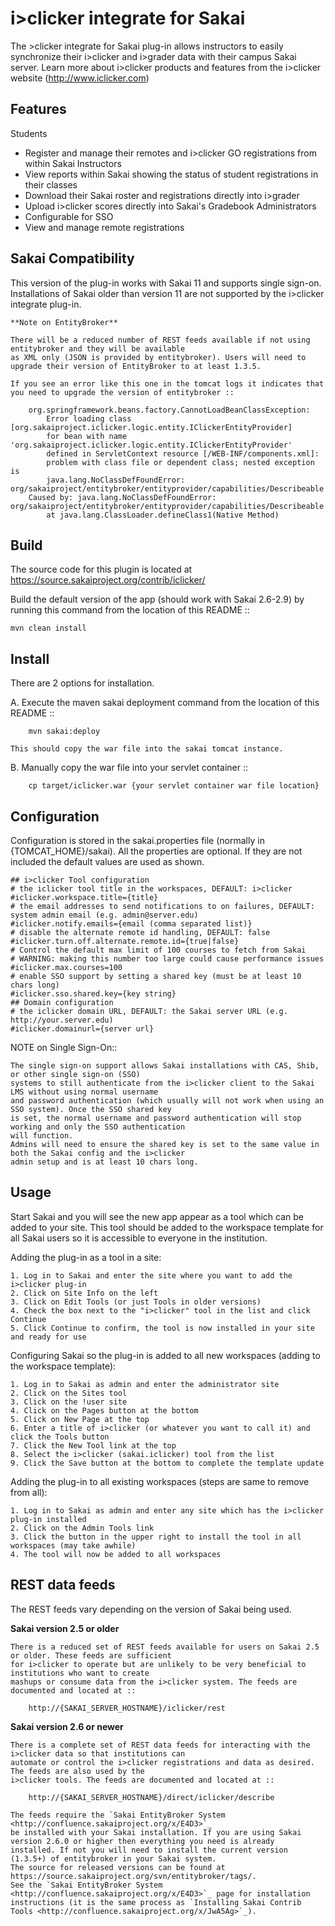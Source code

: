 i>clicker integrate for Sakai
=============================
The >clicker integrate for Sakai plug-in allows instructors to easily synchronize their i>clicker and i>grader data with 
their campus Sakai server. Learn more about i>clicker products and features from the i>clicker website (http://www.iclicker.com)

Features
--------
Students
   * Register and manage their remotes and i>clicker GO registrations from within Sakai
Instructors
   * View reports within Sakai showing the status of student registrations in their classes
   * Download their Sakai roster and registrations directly into i>grader
   * Upload i>clicker scores directly into Sakai's Gradebook
Administrators
   * Configurable for SSO
   * View and manage remote registrations


Sakai Compatibility
-------------------
This version of the plug-in works with Sakai 11 and supports single sign-on. Installations of Sakai older than version 11 are not supported by 
the i>clicker integrate plug-in.

    **Note on EntityBroker**

    There will be a reduced number of REST feeds available if not using entitybroker and they will be available
    as XML only (JSON is provided by entitybroker). Users will need to upgrade their version of EntityBroker to at least 1.3.5.
    
    If you see an error like this one in the tomcat logs it indicates that you need to upgrade the version of entitybroker ::
    
        org.springframework.beans.factory.CannotLoadBeanClassException: 
            Error loading class [org.sakaiproject.iclicker.logic.entity.IClickerEntityProvider] 
            for bean with name 'org.sakaiproject.iclicker.logic.entity.IClickerEntityProvider' 
            defined in ServletContext resource [/WEB-INF/components.xml]: 
            problem with class file or dependent class; nested exception is 
            java.lang.NoClassDefFoundError: org/sakaiproject/entitybroker/entityprovider/capabilities/Describeable
        Caused by: java.lang.NoClassDefFoundError: org/sakaiproject/entitybroker/entityprovider/capabilities/Describeable
            at java.lang.ClassLoader.defineClass1(Native Method)


Build
-----
The source code for this plugin is located at https://source.sakaiproject.org/contrib/iclicker/

Build the default version of the app (should work with Sakai 2.6-2.9) by running this command from the location of this README ::

    mvn clean install


Install
-------
There are 2 options for installation.

A.  Execute the maven sakai deployment command from the location of this README ::

        mvn sakai:deploy

    This should copy the war file into the sakai tomcat instance.

B.  Manually copy the war file into your servlet container ::

        cp target/iclicker.war {your servlet container war file location}


Configuration
-------------
Configuration is stored in the sakai.properties file (normally in {TOMCAT_HOME}/sakai).
All the properties are optional. If they are not included the default values are used as shown.

    ## i>clicker Tool configuration
    # the iclicker tool title in the workspaces, DEFAULT: i>clicker
    #iclicker.workspace.title={title}
    # the email addresses to send notifications to on failures, DEFAULT: system admin email (e.g. admin@server.edu)
    #iclicker.notify.emails={email (comma separated list)}
    # disable the alternate remote id handling, DEFAULT: false
    #iclicker.turn.off.alternate.remote.id={true|false}
    # Control the default max limit of 100 courses to fetch from Sakai
    # WARNING: making this number too large could cause performance issues
    #iclicker.max.courses=100
    # enable SSO support by setting a shared key (must be at least 10 chars long)
    #iclicker.sso.shared.key={key string}
    ## Domain configuration
    # the iclicker domain URL, DEFAULT: the Sakai server URL (e.g. http://your.server.edu)
    #iclicker.domainurl={server url}

NOTE on Single Sign-On::

    The single sign-on support allows Sakai installations with CAS, Shib, or other single sign-on (SSO)
    systems to still authenticate from the i>clicker client to the Sakai LMS without using normal username
    and password authentication (which usually will not work when using an SSO system). Once the SSO shared key
    is set, the normal username and password authentication will stop working and only the SSO authentication
    will function.
    Admins will need to ensure the shared key is set to the same value in both the Sakai config and the i>clicker
    admin setup and is at least 10 chars long.


Usage
-----
Start Sakai and you will see the new app appear as a tool which can be added to your site.
This tool should be added to the workspace template for all Sakai users so it is accessible to 
everyone in the institution.

Adding the plug-in as a tool in a site:

    1. Log in to Sakai and enter the site where you want to add the i>clicker plug-in
    2. Click on Site Info on the left
    3. Click on Edit Tools (or just Tools in older versions)
    4. Check the box next to the "i>clicker" tool in the list and click Continue
    5. Click Continue to confirm, the tool is now installed in your site and ready for use

Configuring Sakai so the plug-in is added to all new workspaces (adding to the workspace template):

    1. Log in to Sakai as admin and enter the administrator site
    2. Click on the Sites tool
    3. Click on the !user site
    4. Click on the Pages button at the bottom
    5. Click on New Page at the top
    6. Enter a title of i>clicker (or whatever you want to call it) and click the Tools button
    7. Click the New Tool link at the top
    8. Select the i>clicker (sakai.iclicker) tool from the list
    9. Click the Save button at the bottom to complete the template update

Adding the plug-in to all existing workspaces (steps are same to remove from all):

    1. Log in to Sakai as admin and enter any site which has the i>clicker plug-in installed
    2. Click on the Admin Tools link
    3. Click the button in the upper right to install the tool in all workspaces (may take awhile)
    4. The tool will now be added to all workspaces


REST data feeds
---------------
The REST feeds vary depending on the version of Sakai being used.

**Sakai version 2.5 or older**

    There is a reduced set of REST feeds available for users on Sakai 2.5 or older. These feeds are sufficient
    for i>clicker to operate but are unlikely to be very beneficial to institutions who want to create
    mashups or consume data from the i>clicker system. The feeds are documented and located at ::
    
        http://{SAKAI_SERVER_HOSTNAME}/iclicker/rest

**Sakai version 2.6 or newer**

    There is a complete set of REST data feeds for interacting with the i>clicker data so that institutions can
    automate or control the i>clicker registrations and data as desired. The feeds are also used by the
    i>clicker tools. The feeds are documented and located at ::
    
        http://{SAKAI_SERVER_HOSTNAME}/direct/iclicker/describe
    
    The feeds require the `Sakai EntityBroker System <http://confluence.sakaiproject.org/x/E4D3>`_
    be installed with your Sakai installation. If you are using Sakai version 2.6.0 or higher then everything you need is already
    installed. If not you will need to install the current version (1.3.5+) of entitybroker in your Sakai system. 
    The source for released versions can be found at https://source.sakaiproject.org/svn/entitybroker/tags/. 
    See the `Sakai EntityBroker System <http://confluence.sakaiproject.org/x/E4D3>`_ page for installation
    instructions (it is the same process as `Installing Sakai Contrib Tools <http://confluence.sakaiproject.org/x/JwA5Ag>`_).
